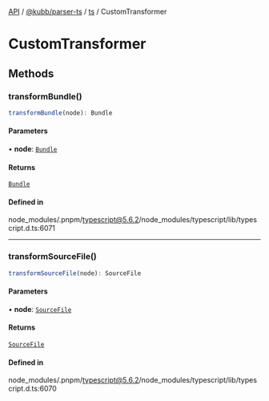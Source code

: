 [API](../../../../../packages.md) / [@kubb/parser-ts](../../../index.md) / [ts](../index.md) / CustomTransformer

# CustomTransformer

## Methods

### transformBundle()

```ts
transformBundle(node): Bundle
```

#### Parameters

• **node**: [`Bundle`](Bundle.md)

#### Returns

[`Bundle`](Bundle.md)

#### Defined in

node\_modules/.pnpm/typescript@5.6.2/node\_modules/typescript/lib/typescript.d.ts:6071

***

### transformSourceFile()

```ts
transformSourceFile(node): SourceFile
```

#### Parameters

• **node**: [`SourceFile`](SourceFile.md)

#### Returns

[`SourceFile`](SourceFile.md)

#### Defined in

node\_modules/.pnpm/typescript@5.6.2/node\_modules/typescript/lib/typescript.d.ts:6070
